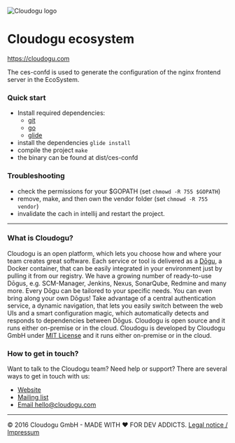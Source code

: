 ![Cloudogu logo](https://cloudogu.com/images/logo.png)
# Cloudogu ecosystem
https://cloudogu.com

The ces-confd is used to generate the configuration of the nginx frontend server
in the EcoSystem.

### Quick start
* Install required dependencies:
	* [git](https://git-scm.com/)
	* [go](https://golang.org/)
	* [glide](https://github.com/Masterminds/glide)
* install the dependencies `glide install`
* compile the project `make`
* the binary can be found at dist/ces-confd

### Troubleshooting
* check the permissions for your $GOPATH (set `chmowd -R 755 $GOPATH`)
* remove, make, and then own the vendor folder (set `chmowd -R 755 vendor`)
* invalidate the cach in intellij and restart the project.
---
### What is Cloudogu?
Cloudogu is an open platform, which lets you choose how and where your team creates great software. Each service or tool is delivered as a [Dōgu](https://translate.google.com/?text=D%26%23x014d%3Bgu#ja/en/%E9%81%93%E5%85%B7), a Docker container, that can be easily integrated in your environment just by pulling it from our registry. We have a growing number of ready-to-use Dōgus, e.g. SCM-Manager, Jenkins, Nexus, SonarQube, Redmine and many more. Every Dōgu can be tailored to your specific needs. You can even bring along your own Dōgus! Take advantage of a central authentication service, a dynamic navigation, that lets you easily switch between the web UIs and a smart configuration magic, which automatically detects and responds to dependencies between Dōgus. Cloudogu is open source and it runs either on-premise or in the cloud. Cloudogu is developed by Cloudogu GmbH under [MIT License](https://cloudogu.com/license.html) and it runs either on-premise or in the cloud.

### How to get in touch?
Want to talk to the Cloudogu team? Need help or support? There are several ways to get in touch with us:

* [Website](https://cloudogu.com)
* [Mailing list](https://groups.google.com/forum/#!forum/cloudogu)
* [Email hello@cloudogu.com](mailto:hello@cloudogu.com)

---
&copy; 2016 Cloudogu GmbH - MADE WITH :heart: FOR DEV ADDICTS. [Legal notice / Impressum](https://cloudogu.com/imprint.html)
